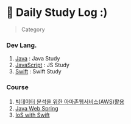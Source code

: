# 📌 Daily Study Log :)
> Category

### Dev Lang.
1. [Java](https://github.com/SangGeun-Jeong/TIL/tree/main/Java) : Java Study
2. [JavaScript](https://github.com/SangGeun-Jeong/TIL/tree/main/JavaScript) : JS Study
3. [Swift](https://github.com/SangGeun-Jeong/TIL/tree/main/Swift) : Swift Study

### Course
1. [빅데이터 분석을 위한 아마존웹서비스(AWS)활용](https://github.com/SangGeun-Jeong/TIL/tree/main/%5BCourse%5D%EB%B9%85%EB%8D%B0%EC%9D%B4%ED%84%B0%20%EB%B6%84%EC%84%9D%EC%9D%84%20%EC%9C%84%ED%95%9C%20AWS%20%ED%99%9C%EC%9A%A9)
2. [Java Web Spring](https://github.com/SangGeun-Jeong/TIL/tree/main/%5BCourse%5DJava%20Spring%20Web%20Dec%20Master)
3. [IoS with Swift](https://github.com/SangGeun-Jeong/TIL/tree/main/%5BCourse%5D%20IOS%20with%20Swift)
